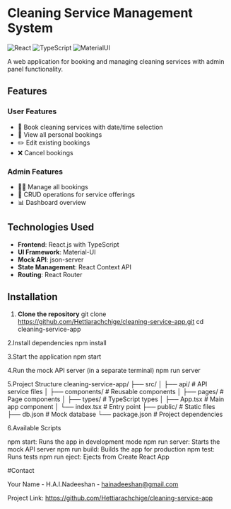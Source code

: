 # Cleaning Service Management System

![React](https://img.shields.io/badge/React-20232A?style=for-the-badge&logo=react&logoColor=61DAFB)
![TypeScript](https://img.shields.io/badge/TypeScript-007ACC?style=for-the-badge&logo=typescript&logoColor=white)
![MaterialUI](https://img.shields.io/badge/Material--UI-0081CB?style=for-the-badge&logo=mui&logoColor=white)

A web application for booking and managing cleaning services with admin panel functionality.

## Features

### User Features
- 📅 Book cleaning services with date/time selection
- 👀 View all personal bookings
- ✏️ Edit existing bookings
- ❌ Cancel bookings

### Admin Features
- 👨‍💼 Manage all bookings
- 🧹 CRUD operations for service offerings
- 📊 Dashboard overview

## Technologies Used

- **Frontend**: React.js with TypeScript
- **UI Framework**: Material-UI
- **Mock API**: json-server
- **State Management**: React Context API
- **Routing**: React Router

## Installation

1. **Clone the repository**
   git clone https://github.com/Hettiarachchige/cleaning-service-app.git
   cd cleaning-service-app
   
2.Install dependencies
  npm install

3.Start the application
  npm start

4.Run the mock API server (in a separate terminal)
npm run server

5.Project Structure
  cleaning-service-app/
├── src/
│   ├── api/               # API service files
│   ├── components/        # Reusable components
│   ├── pages/             # Page components
│   ├── types/             # TypeScript types
│   ├── App.tsx            # Main app component
│   └── index.tsx          # Entry point
├── public/                # Static files
├── db.json                # Mock database
└── package.json           # Project dependencies

6.Available Scripts

npm start: Runs the app in development mode
npm run server: Starts the mock API server
npm run build: Builds the app for production
npm test: Runs tests
npm run eject: Ejects from Create React App

#Contact

Your Name - H.A.I.Nadeeshan - hainadeeshan@gmail.com

Project Link: https://github.com/Hettiarachchige/cleaning-service-app
